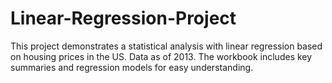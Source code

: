 # Linear-Regression-Project
This project demonstrates a statistical analysis with linear regression based on housing prices in the US. 
Data as of 2013. The workbook includes key summaries and regression models for easy understanding.

